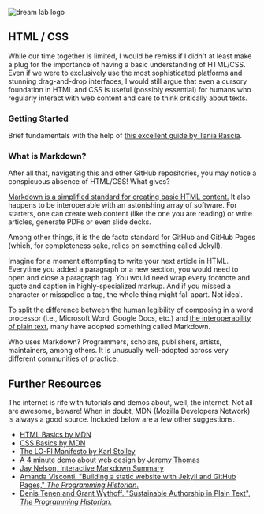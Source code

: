 
![dream lab logo](https://cpb-us-w2.wpmucdn.com/web.sas.upenn.edu/dist/e/505/files/2020/05/Dream-Lab-header-shorter.jpg)

## HTML / CSS

While our time together is limited, I would be remiss if I didn't at least make a plug for the importance of having a basic understanding of HTML/CSS. Even if we were to exclusively use the most sophisticated platforms and stunning drag-and-drop interfaces, I would still argue that even a cursory foundation in HTML and CSS is useful (possibly essential) for humans who regularly interact with web content and care to think critically about texts.

### Getting Started

Brief fundamentals with the help of [this excellent guide by Tania Rascia](https://www.taniarascia.com/overview-of-css-concepts/#html-fundamentals).

### What is Markdown?

After all that, navigating this and other GitHub repositories, you may notice a conspicuous absence of HTML/CSS! What gives?

[Markdown is a simplified standard for creating basic HTML content.](https://observablehq.com/@jaynel/markdown-summary) It also happens to be interoperable with an astonishing array of software. For starters, one can create web content (like the one you are reading) or write articles, generate PDFs or even slide decks.

Among other things, it is the de facto standard for GitHub and GitHub Pages (which, for completeness sake, relies on something called Jekyll).

Imagine for a moment attempting to write your next article in HTML. Everytime you added a paragraph or a new section, you would need to open and close a paragraph tag. You would need wrap every footnote and quote and caption in highly-specialized markup. And if you missed a character or misspelled a tag, the whole thing might fall apart. Not ideal.

To split the difference between the human legibility of composing in a word processor (i.e., Microsoft Word, Google Docs, etc.) and [the interoperability of plain text](https://en.wikipedia.org/wiki/Plain_text), many have adopted something called Markdown.

Who uses Markdown? Programmers, scholars, publishers, artists, maintainers, among others. It is unusually well-adopted across very different communities of practice.

## Further Resources

The internet is rife with tutorials and demos about, well, the internet. Not all are awesome, beware! When in doubt, MDN (Mozilla Developers Network) is always a good source. Included below are a few other suggestions.

- [HTML Basics by MDN](https://developer.mozilla.org/en-US/docs/Learn/Getting_started_with_the_web/HTML_basics)
- [CSS Basics by MDN](https://developer.mozilla.org/en-US/docs/Learn/Getting_started_with_the_web/CSS_basics)
- [The LO-FI Manifesto by Karl Stolley](http://kairos.technorhetoric.net/20.2/inventio/stolley)
- [A 4 minute demo about web design by Jeremy Thomas](https://jgthms.com/web-design-in-4-minutes)
- [Jay Nelson, Interactive Markdown Summary](https://observablehq.com/@jaynel/markdown-summary)
- [Amanda Visconti. "Building a static website with Jekyll and GitHub Pages," *The Programming Historian*.](https://programminghistorian.org/en/lessons/building-static-sites-with-jekyll-github-pages)
- [Denis Tenen and Grant Wythoff. "Sustainable Authorship in Plain Text", *The Programming Historian*.](https://programminghistorian.org/en/lessons/sustainable-authorship-in-plain-text-using-pandoc-and-markdown)
